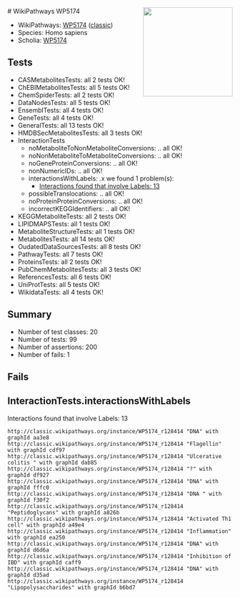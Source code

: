 <img style="float: right; width: 200px" src="https://upload.wikimedia.org/wikipedia/commons/thumb/8/83/Wplogo_with_text_500.png/640px-Wplogo_with_text_500.png" />
# WikiPathways WP5174

* WikiPathways: [WP5174](https://wikipathways.org/pathways/WP5174) ([classic](https://classic.wikipathways.org/instance/WP5174))
* Species: Homo sapiens
* Scholia: [WP5174](https://scholia.toolforge.org/wikipathways/WP5174)
## Tests
* CASMetabolitesTests: all 2 tests OK!
* ChEBIMetabolitesTests: all 5 tests OK!
* ChemSpiderTests: all 2 tests OK!
* DataNodesTests: all 5 tests OK!
* EnsemblTests: all 4 tests OK!
* GeneTests: all 4 tests OK!
* GeneralTests: all 13 tests OK!
* HMDBSecMetabolitesTests: all 3 tests OK!
* InteractionTests
    * noMetaboliteToNonMetaboliteConversions: .. all OK!
    * noNonMetaboliteToMetaboliteConversions: .. all OK!
    * noGeneProteinConversions: .. all OK!
    * nonNumericIDs: .. all OK!
    * interactionsWithLabels: .x we found 1 problem(s):
        * [Interactions found that involve Labels: 13](#fe97a8bb)
    * possibleTranslocations: .. all OK!
    * noProteinProteinConversions: .. all OK!
    * incorrectKEGGIdentifiers: .. all OK!
* KEGGMetaboliteTests: all 2 tests OK!
* LIPIDMAPSTests: all 1 tests OK!
* MetaboliteStructureTests: all 1 tests OK!
* MetabolitesTests: all 14 tests OK!
* OudatedDataSourcesTests: all 8 tests OK!
* PathwayTests: all 7 tests OK!
* ProteinsTests: all 2 tests OK!
* PubChemMetabolitesTests: all 3 tests OK!
* ReferencesTests: all 6 tests OK!
* UniProtTests: all 5 tests OK!
* WikidataTests: all 4 tests OK!


## Summary

* Number of test classes: 20
* Number of tests: 99
* Number of assertions: 200
* Number of fails: 1

## Fails

<a name="fe97a8bb" />

## InteractionTests.interactionsWithLabels

Interactions found that involve Labels: 13
```
http://classic.wikipathways.org/instance/WP5174_r128414 "DNA" with graphId aa3e8
http://classic.wikipathways.org/instance/WP5174_r128414 "Flagellin" with graphId cdf97
http://classic.wikipathways.org/instance/WP5174_r128414 "Ulcerative colitis " with graphId dab85
http://classic.wikipathways.org/instance/WP5174_r128414 "?" with graphId df927
http://classic.wikipathways.org/instance/WP5174_r128414 "DNA" with graphId fffc0
http://classic.wikipathways.org/instance/WP5174_r128414 "DNA " with graphId f30f2
http://classic.wikipathways.org/instance/WP5174_r128414 "Peptidoglycans" with graphId a826b
http://classic.wikipathways.org/instance/WP5174_r128414 "Activated Th1 cell" with graphId a49e4
http://classic.wikipathways.org/instance/WP5174_r128414 "Inflammation" with graphId ea250
http://classic.wikipathways.org/instance/WP5174_r128414 "DNA" with graphId d6d6a
http://classic.wikipathways.org/instance/WP5174_r128414 "Inhibition of IBD" with graphId caff9
http://classic.wikipathways.org/instance/WP5174_r128414 "DNA" with graphId d35ad
http://classic.wikipathways.org/instance/WP5174_r128414 "Lipopolysaccharides" with graphId b6bd7
```

